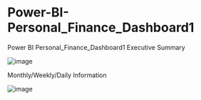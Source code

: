 # Power-BI-Personal_Finance_Dashboard1
Power BI Personal_Finance_Dashboard1
Executive Summary

![image](https://github.com/user-attachments/assets/51102658-521b-467e-b5e8-f2f9cf40e666)

Monthly/Weekly/Daily Information

![image](https://github.com/user-attachments/assets/e5a2e239-485e-4e29-95be-3edd2fde5442)
